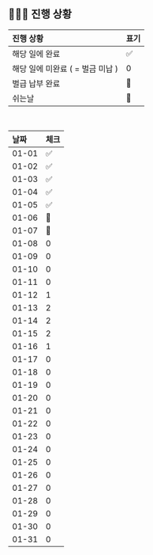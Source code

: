 ## 🧑🏻‍💻 진행 상황

| 진행 상황            | 표기  |
|:-----------------|:----|
| 해당 일에 완료      | ✅   |
| 해당 일에 미완료 ( = 벌금 미납 )    | 0   |
| 벌급 납부 완료 | 🔺 |
| 쉬는날 | 🥳 |


<br>

| 날짜  | 체크 |
|:------|:----|
| 01-01 | ✅ |
| 01-02 | ✅ |
| 01-03 | ✅ |
| 01-04 | ✅ |
| 01-05 | ✅ |
| 01-06 | 🥳 |
| 01-07 | 🥳 |
| 01-08 | 0 |
| 01-09 | 0 |
| 01-10 | 0 |
| 01-11 | 0 |
| 01-12 | 1 |
| 01-13 | 2 |
| 01-14 | 2 |
| 01-15 | 2 |
| 01-16 | 1 |
| 01-17 | 0 |
| 01-18 | 0 |
| 01-19 | 0 |
| 01-20 | 0 |
| 01-21 | 0 |
| 01-22 | 0 |
| 01-23 | 0 |
| 01-24 | 0 |
| 01-25 | 0 |
| 01-26 | 0 |
| 01-27 | 0 |
| 01-28 | 0 |
| 01-29 | 0 |
| 01-30 | 0 |
| 01-31 | 0 |
